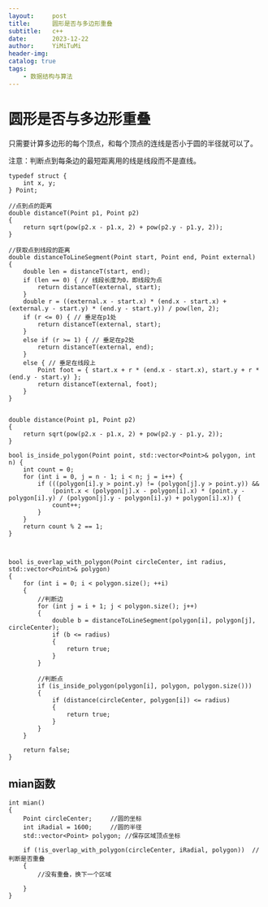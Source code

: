 ```yaml
---
layout:     post
title:      圆形是否与多边形重叠
subtitle:   c++
date:       2023-12-22
author:     YiMiTuMi
header-img: 
catalog: true
tags:
    - 数据结构与算法
---
```


# 圆形是否与多边形重叠

只需要计算多边形的每个顶点，和每个顶点的连线是否小于圆的半径就可以了。

注意：判断点到每条边的最短距离用的线是线段而不是直线。
	

	typedef struct {
		int x, y;
	} Point;

	//点到点的距离
	double distanceT(Point p1, Point p2) 
	{
		return sqrt(pow(p2.x - p1.x, 2) + pow(p2.y - p1.y, 2));
	}

	//获取点到线段的距离
	double distanceToLineSegment(Point start, Point end, Point external)
	{
		double len = distanceT(start, end);
		if (len == 0) { // 线段长度为0，即线段为点
			return distanceT(external, start);
		}
		double r = ((external.x - start.x) * (end.x - start.x) + (external.y - start.y) * (end.y - start.y)) / pow(len, 2);
		if (r <= 0) { // 垂足在p1处
			return distanceT(external, start);
		}
		else if (r >= 1) { // 垂足在p2处
			return distanceT(external, end);
		}
		else { // 垂足在线段上
			Point foot = { start.x + r * (end.x - start.x), start.y + r * (end.y - start.y) };
			return distanceT(external, foot);
		}
	}


	double distance(Point p1, Point p2)
	{
		return sqrt(pow(p2.x - p1.x, 2) + pow(p2.y - p1.y, 2));
	}

	bool is_inside_polygon(Point point, std::vector<Point>& polygon, int n) {
		int count = 0;
		for (int i = 0, j = n - 1; i < n; j = i++) {
			if (((polygon[i].y > point.y) != (polygon[j].y > point.y)) &&
				(point.x < (polygon[j].x - polygon[i].x) * (point.y - polygon[i].y) / (polygon[j].y - polygon[i].y) + polygon[i].x)) {
				count++;
			}
		}
		return count % 2 == 1;
	}

	
	
	bool is_overlap_with_polygon(Point circleCenter, int radius, std::vector<Point>& polygon) 
	{
		for (int i = 0; i < polygon.size(); ++i) 
	    {   
	        //判断边
	        for (int j = i + 1; j < polygon.size(); j++)
	        {
	            double b = distanceToLineSegment(polygon[i], polygon[j], circleCenter);
	            if (b <= radius)
	            {
	                return true;
	            }
	        }
	
	        //判断点
			if (is_inside_polygon(polygon[i], polygon, polygon.size())) 
	        {
				if (distance(circleCenter, polygon[i]) <= radius) 
	            {
					return true;
				}
			}
		}
	
		return false;
	}


## mian函数

	int mian()
	{
		Point circleCenter;     //圆的坐标
		int iRadial = 1600;		//圆的半径
		std::vector<Point> polygon; //保存区域顶点坐标	
	
		if (!is_overlap_with_polygon(circleCenter, iRadial, polygon))  //判断是否重叠
		{
			//没有重叠，换下一个区域
			
		}	
	}
